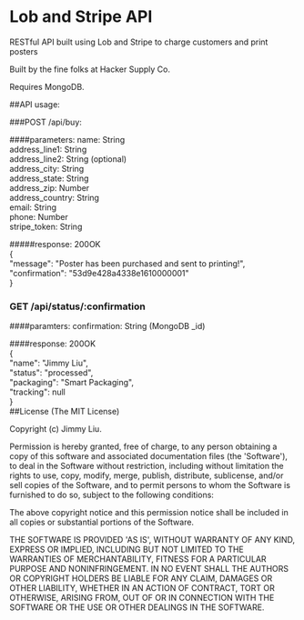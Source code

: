 # Lob and Stripe API

RESTful API built using Lob and Stripe to charge customers and print posters

Built by the fine folks at Hacker Supply Co.

Requires MongoDB.

##API usage:

###POST /api/buy:

####parameters:
name: String<br>
address_line1: String<br>
address_line2: String (optional)<br>
address_city: String<br>
address_state: String<br>
address_zip: Number<br>
address_country: String<br>
email: String<br>
phone: Number<br>
stripe_token: String<br>

#####response:
200OK<br>
{<br>
  "message": "Poster has been purchased and sent to printing!",<br>
  "confirmation": "53d9e428a4338e1610000001"<br>
}<br>

### GET /api/status/:confirmation

####paramters:
confirmation: String (MongoDB _id)

####response:
200OK<br>
{<br>
  "name": "Jimmy Liu",<br>
  "status": "processed",<br>
  "packaging": "Smart Packaging",<br>
  "tracking": null<br>
}<br>
##License
(The MIT License)

Copyright (c) Jimmy Liu.

Permission is hereby granted, free of charge, to any person obtaining a copy of this software and associated documentation files (the 'Software'), to deal in the Software without restriction, including without limitation the rights to use, copy, modify, merge, publish, distribute, sublicense, and/or sell copies of the Software, and to permit persons to whom the Software is furnished to do so, subject to the following conditions:

The above copyright notice and this permission notice shall be included in all copies or substantial portions of the Software.

THE SOFTWARE IS PROVIDED 'AS IS', WITHOUT WARRANTY OF ANY KIND, EXPRESS OR IMPLIED, INCLUDING BUT NOT LIMITED TO THE WARRANTIES OF MERCHANTABILITY, FITNESS FOR A PARTICULAR PURPOSE AND NONINFRINGEMENT. IN NO EVENT SHALL THE AUTHORS OR COPYRIGHT HOLDERS BE LIABLE FOR ANY CLAIM, DAMAGES OR OTHER LIABILITY, WHETHER IN AN ACTION OF CONTRACT, TORT OR OTHERWISE, ARISING FROM, OUT OF OR IN CONNECTION WITH THE SOFTWARE OR THE USE OR OTHER DEALINGS IN THE SOFTWARE.

